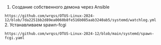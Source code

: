 1. Создание собственного демона через Ansible

`https://github.com/wrqss/OTUS-Linux-2024-12/blob/7da2251bb2d89ea0060b8fe516b085aab3240ab5/systemd/watchlog.yml`
2. Устанавливаем spawn-fcgi 

`https://github.com/wrqss/OTUS-Linux-2024-12/blob/main/systemd/spawn-fcgi.yaml`
